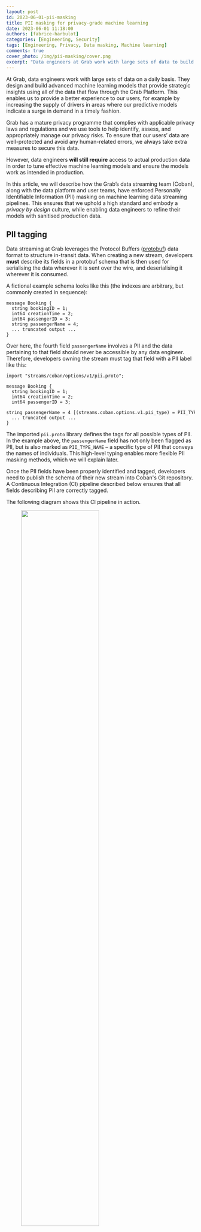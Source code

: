 ```yaml
---
layout: post
id: 2023-06-01-pii-masking
title: PII masking for privacy-grade machine learning
date: 2023-06-01 11:18:00
authors: [fabrice-harbulot]
categories: [Engineering, Security]
tags: [Engineering, Privacy, Data masking, Machine learning]
comments: true
cover_photo: /img/pii-masking/cover.png
excerpt: "Data engineers at Grab work with large sets of data to build and train advanced machine learning models to continuously improve our user experience. However, as with any data-handling company, dealing with users' data may present a potential privacy risk as it contains Personally Identifiable Information (PII). Read this article to find out more about Grab’s mature privacy protective measures and how our data streaming team uses PII tagging and masking on data streaming pipelines to protect our users."
---
```


At Grab, data engineers work with large sets of data on a daily basis. They design and build advanced machine learning models that provide strategic insights using all of the data that flow through the Grab Platform. This enables us to provide a better experience to our users, for example by increasing the supply of drivers in areas where our predictive models indicate a surge in demand in a timely fashion.

Grab has a mature privacy programme that complies with applicable privacy laws and regulations and we use tools to help identify, assess, and appropriately manage our privacy risks. To ensure that our users’ data are well-protected and avoid any human-related errors, we always take extra measures to secure this data.

However, data engineers **will still require** access to actual production data in order to tune effective machine learning models and ensure the models work as intended in production.

In this article, we will describe how the Grab’s data streaming team (Coban), along with the data platform and user teams, have enforced Personally Identifiable Information (PII) masking on machine learning data streaming pipelines. This ensures that we uphold a high standard and embody a *privacy by design* culture, while enabling data engineers to refine their models with sanitised production data.

## PII tagging

Data streaming at Grab leverages the Protocol Buffers ([protobuf](https://protobuf.dev/)) data format to structure in-transit data. When creating a new stream, developers **must** describe its fields in a protobuf schema that is then used for serialising the data wherever it is sent over the wire, and deserialising it wherever it is consumed.

A fictional example schema looks like this (the indexes are arbitrary, but commonly created in sequence):

```
message Booking {
  string bookingID = 1;
  int64 creationTime = 2;
  int64 passengerID = 3;
  string passengerName = 4;
  ... truncated output ...
}
```

Over here, the fourth field `passengerName` involves a PII and the data pertaining to that field should never be accessible by any data engineer. Therefore, developers owning the stream must tag that field with a PII label like this:

```
import "streams/coban/options/v1/pii.proto";

message Booking {
  string bookingID = 1;
  int64 creationTime = 2;
  int64 passengerID = 3;
  string passengerName = 4 [(streams.coban.options.v1.pii_type) = PII_TYPE_NAME];
  ... truncated output ...
}
```

The imported `pii.proto` library defines the tags for all possible types of PII. In the example above, the `passengerName` field has not only been flagged as PII, but is also marked as `PII_TYPE_NAME` – a specific type of PII that conveys the names of individuals. This high-level typing enables more flexible PII masking methods, which we will explain later.

Once the PII fields have been properly identified and tagged, developers need to publish the schema of their new stream into Coban's Git repository. A Continuous Integration (CI) pipeline described below ensures that all fields describing PII are correctly tagged.

The following diagram shows this CI pipeline in action.

<div class="post-image-section"><figure>
  <img src="img/pii-masking/image4.png" alt="" style="width:70%"><figcaption align="middle">Fig. 1 CI pipeline failure due to untagged PII fields</figcaption>
  </figure>
</div>

When a developer creates a Merge Request (MR) or pushes a new commit to create or update a schema (step 1), the CI pipeline is triggered. It runs an in-house Python script that scans each variable name of the committed schema and tests it against an extensive list of PII keywords that is regularly updated, such as `name`, `address`, `email`, `phone`, etc (step 2). If there is a match and the variable is not tagged with the expected PII label, the pipeline fails (step 3) with an explicit error message in the CI pipeline's output, similar to this:

```
Field name [Booking.passengerName] should have been marked with type streams.coban.options.v1.pii_type = PII_TYPE_NAME
```

There are cases where a variable name in the schema is a partial match against a PII keyword but is legitimately not a PII – for example, `carModelName` is a partial match against `name` but does not contain PII data. In this case, the developer can choose to add it to a whitelist to pass the CI.

However, modifying the whitelist requires approval from the Coban team for verification purposes. Apart from this particular case, the requesting team can autonomously approve their MR in a self-service fashion.

Now let us look at an example of a successful CI pipeline execution.

<div class="post-image-section"><figure>
  <img src="img/pii-masking/image3.png" alt="" style="width:70%"><figcaption align="middle">Fig. 2 CI pipeline success and schema publishing</figcaption>
  </figure>
</div>

In Fig. 2, the committed schema (step 1) is properly tagged so our in-house Python script is unable to find any untagged PII fields (step 2). The MR is approved by a code owner (step 3), then merged to the master branch of the repository (step 4).

Upon merging, another CI pipeline is triggered to package the protobuf schema in a Java Archive (JAR) of [Scala classes](https://docs.scala-lang.org/tour/classes.html) (step 5), which in turn is stored into a package registry (step 6). We will explain the reason for this in a later section.

## Production environment

With the schemas published and all of their PII fields properly tagged, we can now take a look at the data streaming pipelines.

<div class="post-image-section"><figure>
  <img src="img/pii-masking/image1.png" alt="" style="width:70%"><figcaption align="middle">Fig. 3 PII flow in the production environment</figcaption>
  </figure>
</div>

In this example, the user generates data by interacting with the Grab superapp and making a booking (step 1). The booking service, compiled with the stream’s schema definition, generates and produces Kafka records for other services to consume (step 2). Among those consuming services are the production machine learning pipelines that are of interest to this article (step 3).

PII is not masked in this process because it is actually required by the consuming services. For example, the driver app needs to display the passenger’s actual name, so the driver can confirm their identity easily.

At this part of the process, this is not much of a concern because access to the sacrosanct production environment is highly restricted and monitored by Grab.

## PII masking

To ensure the security, stability, and privacy of our users, data engineers who need to tune their new machine learning models based on production data are **not granted access** to the production environment. Instead, they have access to the staging environment, where production data is mirrored and PII is masked.

<div class="post-image-section"><figure>
  <img src="img/pii-masking/image2.png" alt="" style="width:70%"><figcaption align="middle">Fig. 4 PII masking pipeline from the production environment to the staging environment</figcaption>
  </figure>
</div>

The actual PII masking is performed by an in-house [Flink](https://flink.apache.org/) application that resides in the production environment. Flink is a reference framework for data streaming that we use extensively. It is also fault tolerant, with the ability to restart from a checkpoint.

The Flink application is compiled along with the JAR containing the schema as Scala classes previously mentioned. Therefore, it is able to consume the original data as a regular Kafka consumer (step 1). It then dynamically masks the PII of the consumed data stream, based on the PII tags of the schema (step 2). Ultimately, it produces the sanitised data to the Kafka cluster in the staging environment as a normal Kafka producer (step 3).

Depending on the kind of PII, there are several methods of masking such as:

*   **Names and strings of characters**: They are replaced by consistent [HMAC](https://csrc.nist.gov/glossary/term/hash_based_message_authentication_code) (Hash-based message authentication code). A HMAC is a digest produced by a one-way cryptographic hash function that takes a secret key as a parameter. Leveraging a secret key here is a defence against chosen plaintext attacks, i.e. computing the digest of a particular plaintext, like a targeted individual’s name.
*   **Numbers and dates**: Similarly, they are transformed in a consistent manner, by leveraging a random generator that takes the unmasked value as a seed, so that the same PII input consistently produces the same masked output.

Note that consistency is a recurring pattern. This is because it is a key requirement for certain machine learning models.

This sanitised data produced to the Kafka cluster in the staging environment is then consumed by the staging machine learning pipelines (step 4). There, it is used by data engineers to tune their models effectively with near real-time production data (step 5).

The Kafka cluster in the staging environment is secured with authorisation and authentication (see [Zero Trust with Kafka](/zero-trust-with-kafka)). This is an extra layer of security in case some PII data inadvertently fall through the cracks of PII tagging, following the defence in depth principle.

Finally, whenever a new PII-tagged field is added to a schema, the PII masking Flink application needs to be compiled and deployed again. If the schema is not updated, the Flink pipeline is unable to decode this new field when deserialising the stream. Thus, the added field is just dropped and the new PII data does not make it to the staging environment.

## What's next?

For the immediate next steps, we are going to enhance this design with an in-house product based on [AWS Macie](https://aws.amazon.com/macie/) to automatically detect the PII that would have fallen through the cracks. Caspian, Grab’s data lake team and one of Coban’s sister teams, has built a service that is already able to detect PII data in relational databases and data lake tables. It is currently being adapted for data streaming.

In the longer run, we are committed to taking our privacy by design posture to the next level. Indeed, the PII masking described in this article does not prevent a bad actor from retrieving the consistent hash of a particular individual based on their non-PII data. For example, the target might be identifiable by a signature in the masked data set, such as unique food or transportation habits.

A possible counter-measure could be one or a combination of the following techniques, ordered by difficulty of implementation:

*   **Data minimisation**: Non-essential fields in the data stream should not be mirrored at all. E.g. fields of the data stream that are not required by the data engineers to tune their models. We can introduce a dedicated tag in the schema to flag those fields and instruct the mirroring pipeline to drop them. This is the most straightforward approach.
*   **Differential privacy**: The mirroring pipeline could introduce some noise in the mirrored data, in a way that would obfuscate the signatures of particular individuals while still preserving the essential statistical properties of the dataset required for machine learning. It happens that Flink is a suitable framework to do so, as it can split a stream into multiple windows and apply computation over those windows. Designing and generalising a logic that meets the objective is challenging though.
*   **PII encryption at source**: PII could be encrypted by the producing services (like the booking service), and dynamically decrypted where plaintext values are required. However, key management and performance are two tremendous challenges of this approach.

We will explore these techniques further to find the solution that works best for Grab and ensures the highest level of privacy for our users.

# Join us
Grab is the leading superapp platform in Southeast Asia, providing everyday services that matter to consumers. More than just a ride-hailing and food delivery app, Grab offers a wide range of on-demand services in the region, including mobility, food, package and grocery delivery services, mobile payments, and financial services across 428 cities in eight countries.

Powered by technology and driven by heart, our mission is to drive Southeast Asia forward by creating economic empowerment for everyone. If this mission speaks to you, [join our team](https://grab.careers/) today!
